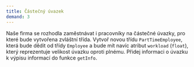 ```yaml
---
title: Částečný úvazek
demand: 3
---
```


Naše firma se rozhodla zaměstnávat i pracovníky na částečné úvazky, pro které bude vytvořena zvláštní třída. Vytvoř novou třídu `PartTimeEmployee`, která bude dědit od třídy `Employee` a bude mít navíc atribut `workload` (`float`), který reprezentuje velikost úvazku oproti plnému. Přidej informaci o úvazku k výpisu informací do funkce `getInfo`.
